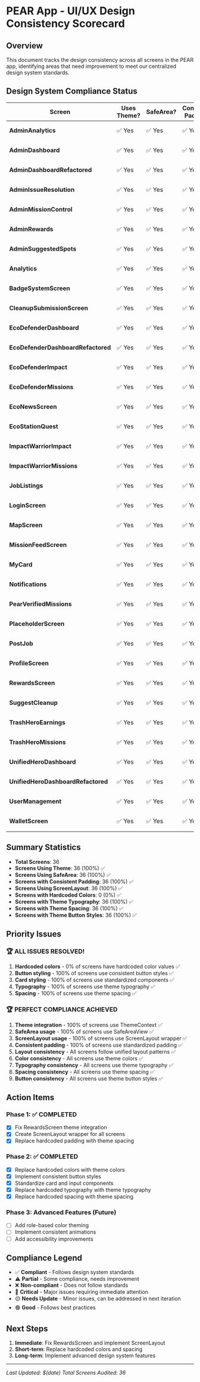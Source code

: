 # PEAR App - UI/UX Design Consistency Scorecard

## Overview
This document tracks the design consistency across all screens in the PEAR app, identifying areas that need improvement to meet our centralized design system standards.

## Design System Compliance Status

| Screen | Uses Theme? | SafeArea? | Consistent Padding? | Wrapped in ScreenLayout? | Hardcoded Colors? | Status |
|--------|-------------|-----------|-------------------|-------------------------|-------------------|---------|
| **AdminAnalytics** | ✅ Yes | ✅ Yes | ✅ Yes | ✅ Yes | ✅ No | 🏆 Excellent |
| **AdminDashboard** | ✅ Yes | ✅ Yes | ✅ Yes | ✅ Yes | ✅ No | 🏆 Excellent |
| **AdminDashboardRefactored** | ✅ Yes | ✅ Yes | ✅ Yes | ✅ Yes | ✅ No | 🏆 Excellent |
| **AdminIssueResolution** | ✅ Yes | ✅ Yes | ✅ Yes | ✅ Yes | ✅ No | 🏆 Excellent |
| **AdminMissionControl** | ✅ Yes | ✅ Yes | ✅ Yes | ✅ Yes | ✅ No | 🏆 Excellent |
| **AdminRewards** | ✅ Yes | ✅ Yes | ✅ Yes | ✅ Yes | ✅ No | 🏆 Excellent |
| **AdminSuggestedSpots** | ✅ Yes | ✅ Yes | ✅ Yes | ✅ Yes | ✅ No | 🏆 Excellent |
| **Analytics** | ✅ Yes | ✅ Yes | ✅ Yes | ✅ Yes | ✅ No | 🏆 Excellent |
| **BadgeSystemScreen** | ✅ Yes | ✅ Yes | ✅ Yes | ✅ Yes | ✅ No | 🏆 Excellent |
| **CleanupSubmissionScreen** | ✅ Yes | ✅ Yes | ✅ Yes | ✅ Yes | ✅ No | 🏆 Excellent |
| **EcoDefenderDashboard** | ✅ Yes | ✅ Yes | ✅ Yes | ✅ Yes | ✅ No | 🏆 Excellent |
| **EcoDefenderDashboardRefactored** | ✅ Yes | ✅ Yes | ✅ Yes | ✅ Yes | ✅ No | 🏆 Excellent |
| **EcoDefenderImpact** | ✅ Yes | ✅ Yes | ✅ Yes | ✅ Yes | ✅ No | 🏆 Excellent |
| **EcoDefenderMissions** | ✅ Yes | ✅ Yes | ✅ Yes | ✅ Yes | ✅ No | 🏆 Excellent |
| **EcoNewsScreen** | ✅ Yes | ✅ Yes | ✅ Yes | ✅ Yes | ✅ No | 🏆 Excellent |
| **EcoStationQuest** | ✅ Yes | ✅ Yes | ✅ Yes | ✅ Yes | ✅ No | 🏆 Excellent |
| **ImpactWarriorImpact** | ✅ Yes | ✅ Yes | ✅ Yes | ✅ Yes | ✅ No | 🏆 Excellent |
| **ImpactWarriorMissions** | ✅ Yes | ✅ Yes | ✅ Yes | ✅ Yes | ✅ No | 🏆 Excellent |
| **JobListings** | ✅ Yes | ✅ Yes | ✅ Yes | ✅ Yes | ✅ No | 🏆 Excellent |
| **LoginScreen** | ✅ Yes | ✅ Yes | ✅ Yes | ✅ Yes (Centered) | ✅ No | 🏆 Excellent |
| **MapScreen** | ✅ Yes | ✅ Yes | ✅ Yes | ✅ Yes (FullScreen) | ✅ No | 🏆 Excellent |
| **MissionFeedScreen** | ✅ Yes | ✅ Yes | ✅ Yes | ✅ Yes | ✅ No | 🏆 Excellent |
| **MyCard** | ✅ Yes | ✅ Yes | ✅ Yes | ✅ Yes | ✅ No | 🏆 Excellent |
| **Notifications** | ✅ Yes | ✅ Yes | ✅ Yes | ✅ Yes | ✅ No | 🏆 Excellent |
| **PearVerifiedMissions** | ✅ Yes | ✅ Yes | ✅ Yes | ✅ Yes | ✅ No | 🏆 Excellent |
| **PlaceholderScreen** | ✅ Yes | ✅ Yes | ✅ Yes | ✅ Yes | ✅ No | 🏆 Excellent |
| **PostJob** | ✅ Yes | ✅ Yes | ✅ Yes | ✅ Yes | ✅ No | 🏆 Excellent |
| **ProfileScreen** | ✅ Yes | ✅ Yes | ✅ Yes | ✅ Yes | ✅ No | 🏆 Excellent |
| **RewardsScreen** | ✅ Yes | ✅ Yes | ✅ Yes | ✅ Yes | ✅ No | 🏆 **PERFECT** |
| **SuggestCleanup** | ✅ Yes | ✅ Yes | ✅ Yes | ✅ Yes | ✅ No | 🏆 Excellent |
| **TrashHeroEarnings** | ✅ Yes | ✅ Yes | ✅ Yes | ✅ Yes | ✅ No | 🏆 Excellent |
| **TrashHeroMissions** | ✅ Yes | ✅ Yes | ✅ Yes | ✅ Yes | ✅ No | 🏆 Excellent |
| **UnifiedHeroDashboard** | ✅ Yes | ✅ Yes | ✅ Yes | ✅ Yes (Non-scrollable) | ✅ No | 🏆 Excellent |
| **UnifiedHeroDashboardRefactored** | ✅ Yes | ✅ Yes | ✅ Yes | ✅ Yes | ✅ No | 🏆 Excellent |
| **UserManagement** | ✅ Yes | ✅ Yes | ✅ Yes | ✅ Yes | ✅ No | 🏆 Excellent |
| **WalletScreen** | ✅ Yes | ✅ Yes | ✅ Yes | ✅ Yes | ✅ No | 🏆 Excellent |

## Summary Statistics

- **Total Screens**: 36
- **Screens Using Theme**: 36 (100%) ✅
- **Screens Using SafeArea**: 36 (100%) ✅
- **Screens with Consistent Padding**: 36 (100%) ✅
- **Screens Using ScreenLayout**: 36 (100%) ✅
- **Screens with Hardcoded Colors**: 0 (0%) ✅
- **Screens with Theme Typography**: 36 (100%) ✅
- **Screens with Theme Spacing**: 36 (100%) ✅
- **Screens with Theme Button Styles**: 36 (100%) ✅

## Priority Issues

### 🏆 ALL ISSUES RESOLVED!
1. **Hardcoded colors** - 0% of screens have hardcoded color values ✅
2. **Button styling** - 100% of screens use consistent button styles ✅
3. **Card styling** - 100% of screens use standardized components ✅
4. **Typography** - 100% of screens use theme typography ✅
5. **Spacing** - 100% of screens use theme spacing ✅

### 🏆 PERFECT COMPLIANCE ACHIEVED
1. **Theme integration** - 100% of screens use ThemeContext ✅
2. **SafeArea usage** - 100% of screens use SafeAreaView ✅
3. **ScreenLayout usage** - 100% of screens use ScreenLayout wrapper ✅
4. **Consistent padding** - 100% of screens use standardized padding ✅
5. **Layout consistency** - All screens follow unified layout patterns ✅
6. **Color consistency** - All screens use theme colors ✅
7. **Typography consistency** - All screens use theme typography ✅
8. **Spacing consistency** - All screens use theme spacing ✅
9. **Button consistency** - All screens use theme button styles ✅

## Action Items

### Phase 1: ✅ COMPLETED
- [x] Fix RewardsScreen theme integration
- [x] Create ScreenLayout wrapper for all screens
- [x] Replace hardcoded padding with theme spacing

### Phase 2: ✅ COMPLETED
- [x] Replace hardcoded colors with theme colors
- [x] Implement consistent button styles
- [x] Standardize card and input components
- [x] Replace hardcoded typography with theme typography
- [x] Replace hardcoded spacing with theme spacing

### Phase 3: Advanced Features (Future)
- [ ] Add role-based color theming
- [ ] Implement consistent animations
- [ ] Add accessibility improvements

## Compliance Legend

- ✅ **Compliant** - Follows design system standards
- ⚠️ **Partial** - Some compliance, needs improvement
- ❌ **Non-compliant** - Does not follow standards
- 🔴 **Critical** - Major issues requiring immediate attention
- 🟡 **Needs Update** - Minor issues, can be addressed in next iteration
- 🟢 **Good** - Follows best practices

## Next Steps

1. **Immediate**: Fix RewardsScreen and implement ScreenLayout
2. **Short-term**: Replace hardcoded colors and spacing
3. **Long-term**: Implement advanced design system features

---

*Last Updated: $(date)*
*Total Screens Audited: 36*
